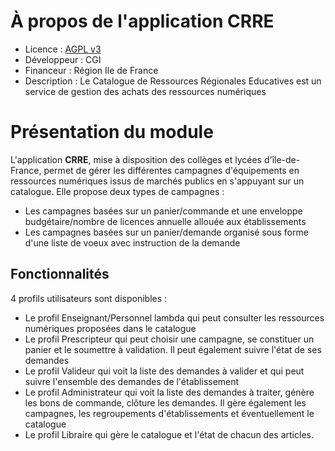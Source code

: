 # À propos de l'application CRRE
* Licence : [AGPL v3](http://www.gnu.org/licenses/agpl.txt)
* Développeur : CGI
* Financeur : Région Ile de France
* Description : Le Catalogue de Ressources Régionales Educatives est un service de gestion des achats des ressources numériques

# Présentation du module

L'application **CRRE**, mise à disposition des collèges et lycées d'île-de-France, permet de gérer les différentes campagnes d'équipements en ressources numériques issus de marchés publics en s'appuyant sur un catalogue. Elle propose deux types de campagnes :

 - Les campagnes basées sur un panier/commande et une enveloppe budgétaire/nombre de licences annuelle allouée aux établissements
 - Les campagnes basées sur un panier/demande organisé sous forme d'une liste de voeux avec instruction de la demande

## Fonctionnalités

4 profils utilisateurs sont disponibles :
 - Le profil Enseignant/Personnel lambda qui peut consulter les ressources numériques proposées dans le catalogue
 - Le profil Prescripteur qui peut choisir une campagne, se constituer un panier et le soumettre à validation. Il peut également suivre l'état de ses demandes
 - Le profil Valideur qui voit la liste des demandes à valider et qui peut suivre l'ensemble des demandes de l'établissement
 - Le profil Administrateur qui voit la liste des demandes à traiter, génère les bons de commande, clôture les demandes. Il gère également les campagnes, les regroupements d'établissements et éventuellement le catalogue
 - Le profil Libraire qui gère le catalogue et l'état de chacun des articles.
